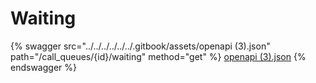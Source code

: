 # Waiting

{% swagger src="../../../../../../.gitbook/assets/openapi (3).json" path="/call_queues/{id}/waiting" method="get" %}
[openapi (3).json](<../../../../../../.gitbook/assets/openapi (3).json>)
{% endswagger %}
